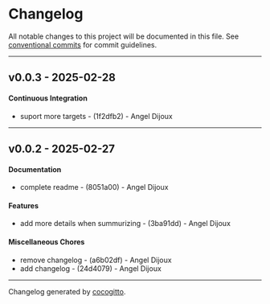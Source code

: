 # Changelog
All notable changes to this project will be documented in this file. See [conventional commits](https://www.conventionalcommits.org/) for commit guidelines.

- - -
## v0.0.3 - 2025-02-28
#### Continuous Integration
- suport more targets - (1f2dfb2) - Angel Dijoux

- - -

## v0.0.2 - 2025-02-27
#### Documentation
- complete readme - (8051a00) - Angel Dijoux
#### Features
- add more details when summurizing - (3ba91dd) - Angel Dijoux
#### Miscellaneous Chores
- remove changelog - (a6b02df) - Angel Dijoux
- add changelog - (24d4079) - Angel Dijoux

- - -

Changelog generated by [cocogitto](https://github.com/cocogitto/cocogitto).